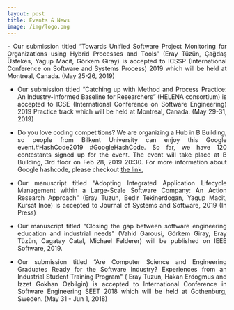 ```yaml
---
layout: post
title: Events & News
image: /img/logo.png
---
```


<div style="text-align: justify">
- Our submission titled “Towards Unified Software Project Monitoring for Organizations using Hybrid Processes and Tools” (Eray Tüzün, Çağdaş Üsfekes, Yagup Macit, Görkem Giray) is accepted to ICSSP (International Conference on Software and Systems Process) 2019 which will be held at Montreal, Canada. (May 25-26, 2019)

- Our submission titled “Catching up with Method and Process Practice: An Industry-Informed Baseline for Researchers” (HELENA consortium) is accepted to ICSE (International Conference on Software Engineering) 2019 Practice track which will be held at Montreal, Canada. (May 29-31, 2019)

- Do you love coding competitions? We are organizing a Hub in B Building, so people from Bilkent University can enjoy this Google event.#HashCode2019 #GoogleHashCode. So far, we have 120 contestants signed up for the event.  The event will take place at B Building, 3rd floor on Feb 28, 2019 20:30. For more information about Google hashcode, please checkout [the link.](https://codingcompetitions.withgoogle.com/hashcode/) 

- Our manuscript titled “Adopting Integrated Application Lifecycle Management within a Large-Scale Software Company: An Action Research Approach" (Eray Tuzun, Bedir Tekinerdogan, Yagup Macit, Kursat Ince) is accepted to Journal of Systems and Software, 2019 (In Press)

- Our manuscript titled "Closing the gap between software engineering education and industrial needs" (Vahid Garousi, Görkem Giray, Eray Tüzün, Cagatay Catal, Michael Felderer) will be published on IEEE Software, 2019.

- Our submission titled “Are Computer Science and Engineering Graduates Ready for the Software Industry? Experiences from an Industrial Student Training Program" ( Eray Tuzun, Hakan Erdogmus and Izzet Gokhan Ozbilgin) is accepted to International Conference in Software Engineering SEET 2018 which will be held at Gothenburg, Sweden. (May 31 - Jun 1, 2018)

</div>
